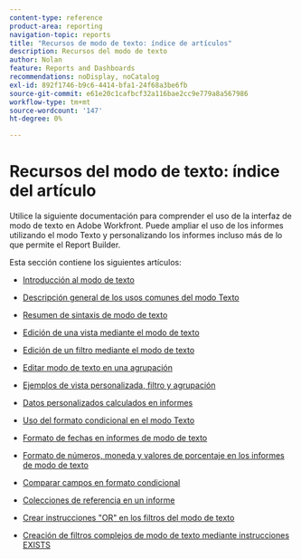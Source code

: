 ```yaml
---
content-type: reference
product-area: reporting
navigation-topic: reports
title: "Recursos de modo de texto: índice de artículos"
description: Recursos del modo de texto
author: Nolan
feature: Reports and Dashboards
recommendations: noDisplay, noCatalog
exl-id: 892f1746-b9c6-4414-bfa1-24f68a3be6fb
source-git-commit: e61e20c1cafbcf32a116bae2cc9e779a8a567986
workflow-type: tm+mt
source-wordcount: '147'
ht-degree: 0%

---
```


# Recursos del modo de texto: índice del artículo

<!-- Audited: 12/2023 -->

<!--
<p data-mc-conditions="QuicksilverOrClassic.Draft mode">(NOTE: Alina: This is the section article with links to all other articles in this section)</p>
-->

Utilice la siguiente documentación para comprender el uso de la interfaz de modo de texto en Adobe Workfront. Puede ampliar el uso de los informes utilizando el modo Texto y personalizando los informes incluso más de lo que permite el Report Builder.

Esta sección contiene los siguientes artículos:

* [Introducción al modo de texto](../../../reports-and-dashboards/reports/text-mode/understand-text-mode.md)
* [Descripción general de los usos comunes del modo Texto](../../../reports-and-dashboards/reports/text-mode/understand-common-uses-text-mode.md)
* [Resumen de sintaxis de modo de texto](../../../reports-and-dashboards/reports/text-mode/text-mode-syntax-overview.md)
* [Edición de una vista mediante el modo de texto](../../../reports-and-dashboards/reports/text-mode/edit-text-mode-in-view.md)
* [Edición de un filtro mediante el modo de texto](../../../reports-and-dashboards/reports/text-mode/edit-text-mode-in-filter.md)
* [Editar modo de texto en una agrupación](../../../reports-and-dashboards/reports/text-mode/edit-text-mode-in-grouping.md)
* [Ejemplos de vista personalizada, filtro y agrupación](../../../reports-and-dashboards/reports/custom-view-filter-grouping-samples/custom-view-filter-grouping-samples.md)

  <!--
  <MadCap:conditionalText data-mc-conditions="QuicksilverOrClassic.Draft mode">
  (NOTE: this is linked here although from another section)
  </MadCap:conditionalText>
  -->

* [Datos personalizados calculados en informes](../../../reports-and-dashboards/reports/calc-cstm-data-reports/calculated-custom-data-reports.md)

  <!--
  <MadCap:conditionalText data-mc-conditions="QuicksilverOrClassic.Draft mode">
  (NOTE: this is linked here although from another section)
  </MadCap:conditionalText>
  -->

* [Uso del formato condicional en el modo Texto](../../../reports-and-dashboards/reports/text-mode/use-conditional-formatting-text-mode.md)
* [Formato de fechas en informes de modo de texto](../../../reports-and-dashboards/reports/text-mode/format-dates-in-text-mode-reports.md)
* [Formato de números, moneda y valores de porcentaje en los informes de modo de texto](../../../reports-and-dashboards/reports/text-mode/format-numbers-in-text-mode-reports.md)
* [Comparar campos en formato condicional](../../../reports-and-dashboards/reports/text-mode/compare-fields-conditional-formatting.md)
* [Colecciones de referencia en un informe](../../../reports-and-dashboards/reports/text-mode/reference-collections-report.md)
* [Crear instrucciones &quot;OR&quot; en los filtros del modo de texto](../../../reports-and-dashboards/reports/text-mode/create-or-statements-in-filters-text-mode.md)
* [Creación de filtros complejos de modo de texto mediante instrucciones EXISTS](../../../reports-and-dashboards/reports/text-mode/create-complex-text-mode-filters-using-exists-statements.md)
  <!--outdated link: * [Basic Report Creation Program for the new Workfront experience](https://one.workfront.com/s/basic-report-creation-program)-->
